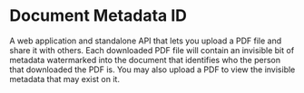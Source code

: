 # Document Metadata ID

A web application and standalone API that lets you upload a PDF file and share it with others. Each downloaded PDF file will contain an invisible bit of metadata watermarked into the document that identifies who the person that downloaded the PDF is. You may also upload a PDF to view the invisible metadata that may exist on it.
